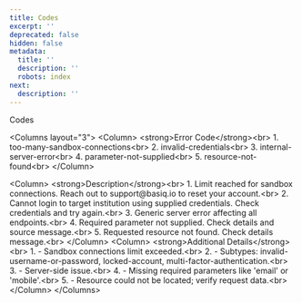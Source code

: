 ```yaml
---
title: Codes
excerpt: ''
deprecated: false
hidden: false
metadata:
  title: ''
  description: ''
  robots: index
next:
  description: ''
---
```

Codes

\<Columns layout="3">
&#x20; \<Column>
&#x20;   \<strong>Error Code\</strong>\<br>
&#x20;   1\. too-many-sandbox-connections\<br>
&#x20;   2\. invalid-credentials\<br>
&#x20;   3\. internal-server-error\<br>
&#x20;   4\. parameter-not-supplied\<br>
&#x20;   5\. resource-not-found\<br>
&#x20; \</Column>

&#x20; \<Column>
&#x20;   \<strong>Description\</strong>\<br>
&#x20;   1\. Limit reached for sandbox connections. Reach out to support\@basiq.io to reset your account.\<br>
&#x20;   2\. Cannot login to target institution using supplied credentials. Check credentials and try again.\<br>
&#x20;   3\. Generic server error affecting all endpoints.\<br>
&#x20;   4\. Required parameter not supplied. Check details and source message.\<br>
&#x20;   5\. Requested resource not found. Check details message.\<br>
&#x20; \</Column>
&#x20;&#x20;
&#x20; \<Column>
&#x20;   \<strong>Additional Details\</strong>\<br>
&#x20;   1\. - Sandbox connections limit exceeded.\<br>
&#x20;   2\. - Subtypes: invalid-username-or-password, locked-account, multi-factor-authentication.\<br>
&#x20;   3\. - Server-side issue.\<br>
&#x20;   4\. - Missing required parameters like 'email' or 'mobile'.\<br>
&#x20;   5\. - Resource could not be located; verify request data.\<br>
&#x20; \</Column>
\</Columns>
